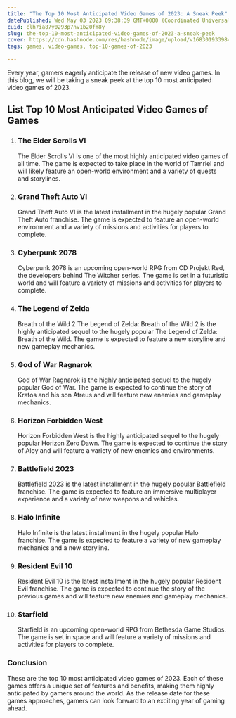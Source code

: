 ```yaml
---
title: "The Top 10 Most Anticipated Video Games of 2023: A Sneak Peek"
datePublished: Wed May 03 2023 09:38:39 GMT+0000 (Coordinated Universal Time)
cuid: clh7ia87y0293p7nv1b20fm8y
slug: the-top-10-most-anticipated-video-games-of-2023-a-sneak-peek
cover: https://cdn.hashnode.com/res/hashnode/image/upload/v1683019339841/caf39c8a-e77b-431d-9eae-312fbee7493e.jpeg
tags: games, video-games, top-10-games-of-2023

---
```


Every year, gamers eagerly anticipate the release of new video games. In this blog, we will be taking a sneak peek at the top 10 most anticipated video games of 2023.

## List Top 10 Most Anticipated Video Games of Games

1. ### The Elder Scrolls VI
    
    The Elder Scrolls VI is one of the most highly anticipated video games of all time. The game is expected to take place in the world of Tamriel and will likely feature an open-world environment and a variety of quests and storylines.
    
2. ### Grand Theft Auto VI
    
    Grand Theft Auto VI is the latest installment in the hugely popular Grand Theft Auto franchise. The game is expected to feature an open-world environment and a variety of missions and activities for players to complete.
    
3. ### Cyberpunk 2078
    
    Cyberpunk 2078 is an upcoming open-world RPG from CD Projekt Red, the developers behind The Witcher series. The game is set in a futuristic world and will feature a variety of missions and activities for players to complete.
    
4. ### The Legend of Zelda
    
    Breath of the Wild 2 The Legend of Zelda: Breath of the Wild 2 is the highly anticipated sequel to the hugely popular The Legend of Zelda: Breath of the Wild. The game is expected to feature a new storyline and new gameplay mechanics.
    
5. ### God of War Ragnarok
    
    God of War Ragnarok is the highly anticipated sequel to the hugely popular God of War. The game is expected to continue the story of Kratos and his son Atreus and will feature new enemies and gameplay mechanics.
    
6. ### Horizon Forbidden West
    
    Horizon Forbidden West is the highly anticipated sequel to the hugely popular Horizon Zero Dawn. The game is expected to continue the story of Aloy and will feature a variety of new enemies and environments.
    
7. ### Battlefield 2023
    
    Battlefield 2023 is the latest installment in the hugely popular Battlefield franchise. The game is expected to feature an immersive multiplayer experience and a variety of new weapons and vehicles.
    
8. ### Halo Infinite
    
    Halo Infinite is the latest installment in the hugely popular Halo franchise. The game is expected to feature a variety of new gameplay mechanics and a new storyline.
    
9. ### Resident Evil 10
    
    Resident Evil 10 is the latest installment in the hugely popular Resident Evil franchise. The game is expected to continue the story of the previous games and will feature new enemies and gameplay mechanics.
    
10. ### Starfield
    
    Starfield is an upcoming open-world RPG from Bethesda Game Studios. The game is set in space and will feature a variety of missions and activities for players to complete.
    

### Conclusion

These are the top 10 most anticipated video games of 2023. Each of these games offers a unique set of features and benefits, making them highly anticipated by gamers around the world. As the release date for these games approaches, gamers can look forward to an exciting year of gaming ahead.